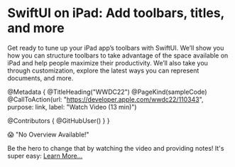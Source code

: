 # SwiftUI on iPad: Add toolbars, titles, and more

Get ready to tune up your iPad app’s toolbars with SwiftUI. We’ll show you how you can structure toolbars to take advantage of the space available on iPad and help people maximize their productivity. We’ll also take you through customization, explore the latest ways you can represent documents, and more.

@Metadata {
   @TitleHeading("WWDC22")
   @PageKind(sampleCode)
   @CallToAction(url: "https://developer.apple.com/wwdc22/110343", purpose: link, label: "Watch Video (13 min)")

   @Contributors {
      @GitHubUser(<replace this with your GitHub handle>)
   }
}

😱 "No Overview Available!"

Be the hero to change that by watching the video and providing notes! It's super easy:
 [Learn More…](https://wwdcnotes.com/documentation/wwdcnotes/contributing)

